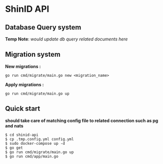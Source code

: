 # ShinID API

## Database Query system
**Temp Note**: *would update db query related documents here*

## Migration system
 **New migrations :**
 ```
 go run cmd/migrate/main.go new <migration_name>
 ```
 **Apply migrations :**
 ```
 go run cmd/migrate/main.go up
 ```


## Quick start
**should take care of matching config file to related connection such as pg and nats**
```
$ cd shinid-api
$ cp .tmp.config.yml config.yml
$ sudo docker-compose up -d
$ go get
$ go run cmd/migrate/main.go up
$ go run cmd/app/main.go
``` 


